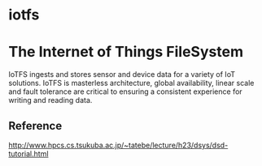 # iotfs
The Internet of Things FileSystem
=================================
IoTFS ingests and stores sensor and device data for a variety of IoT solutions. 
IoTFS is masterless architecture, global availability, linear scale and fault tolerance are critical 
to ensuring a consistent experience for writing and reading data.


## Reference
http://www.hpcs.cs.tsukuba.ac.jp/~tatebe/lecture/h23/dsys/dsd-tutorial.html
